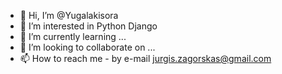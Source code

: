 - 👋 Hi, I’m @Yugalakisora
- 👀 I’m interested in Python Django
- 🌱 I’m currently learning ...
- 💞️ I’m looking to collaborate on ...
- 📫 How to reach me - by e-mail jurgis.zagorskas@gmail.com

<!---
Yugalakisora/Yugalakisora is a ✨ special ✨ repository because its `README.md` (this file) appears on your GitHub profile.
You can click the Preview link to take a look at your changes.
--->
